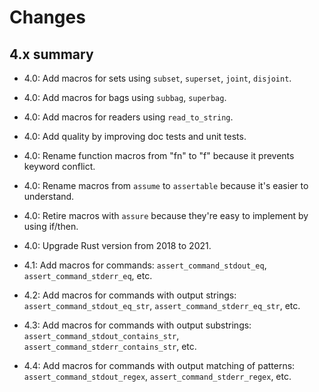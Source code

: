 # Changes


## 4.x summary

* 4.0: Add macros for sets using `subset`, `superset`, `joint`, `disjoint`.

* 4.0: Add macros for bags using `subbag`, `superbag`.

* 4.0: Add macros for readers using `read_to_string`.

* 4.0: Add quality by improving doc tests and unit tests.

* 4.0: Rename function macros from "fn" to "f" because it prevents keyword conflict.

* 4.0: Rename macros from `assume` to `assertable` because it's easier to understand.

* 4.0: Retire macros with `assure` because they're easy to implement by using if/then.

* 4.0: Upgrade Rust version from 2018 to 2021.

* 4.1: Add macros for commands: `assert_command_stdout_eq`, `assert_command_stderr_eq`, etc.

* 4.2: Add macros for commands with output strings: `assert_command_stdout_eq_str`, `assert_command_stderr_eq_str`, etc.

* 4.3: Add macros for commands with output substrings: `assert_command_stdout_contains_str`, `assert_command_stderr_contains_str`, etc.

* 4.4: Add macros for commands with output matching of patterns: `assert_command_stdout_regex`, `assert_command_stderr_regex`, etc.






